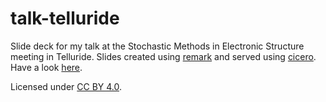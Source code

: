 # talk-telluride

Slide deck for my talk at the Stochastic Methods in Electronic Structure
meeting in Telluride.
Slides created using [remark] and served using [cicero]. Have a look [here].

Licensed under [CC BY 4.0].

[remark]: https://github.com/gnab/remark
[cicero]: https://github.com/bast/cicero
[here]: https://cicero.xyz/v3/remark/0.14.0/github.com/robertodr/talk-telluride/master/talk.mkd/?style=rainbow
[CC BY 4.0]: https://creativecommons.org/licenses/by/4.0/
